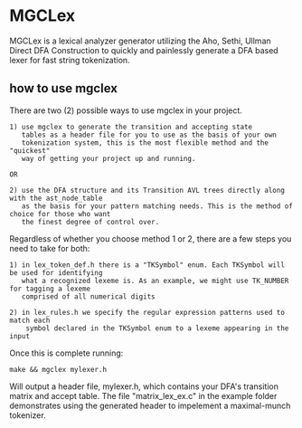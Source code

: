 # MGCLex

MGCLex is a lexical analyzer generator utilizing 
the Aho, Sethi, Ullman Direct DFA Construction to
quickly and painlessly generate a DFA based lexer
for fast string tokenization.

## how to use mgclex
 
There are two (2) possible ways to use mgclex in your project.

    1) use mgclex to generate the transition and accepting state
       tables as a header file for you to use as the basis of your own 
       tokenization system, this is the most flexible method and the "quickest"
       way of getting your project up and running.

    OR

    2) use the DFA structure and its Transition AVL trees directly along with the ast_node_table
       as the basis for your pattern matching needs. This is the method of choice for those who want
       the finest degree of control over.

Regardless of whether you choose method 1 or 2, there are a few steps you need to take for both:

    1) in lex_token_def.h there is a "TKSymbol" enum. Each TKSymbol will be used for identifying
       what a recognized lexeme is. As an example, we might use TK_NUMBER for tagging a lexeme 
       comprised of all numerical digits

    2) in lex_rules.h we specify the regular expression patterns used to match each
        symbol declared in the TKSymbol enum to a lexeme appearing in the input

 Once this is complete running:

	make && mgclex mylexer.h

Will output a header file, mylexer.h, which contains your DFA's transition matrix
and accept table. The file "matrix_lex_ex.c" in the example folder demonstrates using
the generated header to impelement a maximal-munch tokenizer.

